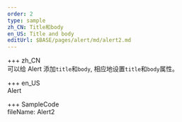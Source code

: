 ```yaml
---
order: 2
type: sample
zh_CN: Title和body
en_US: Title and body
editUrl: $BASE/pages/alert/md/alert2.md
---
```


+++ zh_CN  
可以给 Alert 添加<Code>title</Code>和<Code>body</Code>, 相应地设置<Code>title</Code>和<Code>body</Code>属性。

+++ en_US  
Alert

+++ SampleCode  
fileName: Alert2
